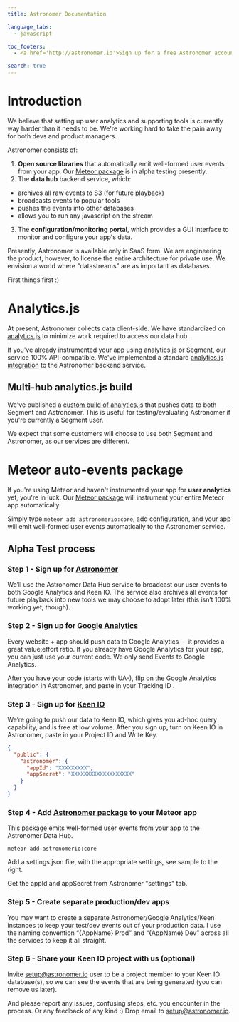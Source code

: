```yaml
---
title: Astronomer Documentation

language_tabs:
  - javascript

toc_footers:
  - <a href='http://astronomer.io'>Sign up for a free Astronomer account</a>

search: true
---
```


# Introduction

We believe that setting up user analytics and supporting tools is currently way
harder than it needs to be. We're working hard to take the pain away for
both devs and product managers.

Astronomer consists of:

1. **Open source libraries** that automatically emit well-formed user events
from your app. Our [Meteor package](https://atmospherejs.com/astronomerio/core)
is in alpha testing presently.
2. The **data hub** backend service, which:
  * archives all raw events to S3 (for future playback)
  * broadcasts events to popular tools
  * pushes the events into other databases
  * allows you to run any javascript on the stream
3. The **configuration/monitoring portal**, which provides a GUI interface to monitor and configure your app's data.

Presently, Astronomer is available only in SaaS form. We are engineering the
product, however, to license the entire architecture for private use. We
envision a world where "datastreams" are as important as databases.

First things first :)

# Analytics.js

At present, Astronomer collects data client-side. We have standardized
on [analytics.js](https://github.com/segmentio/analytics.js) to minimize
work required to access our data hub.

If you've already instrumented your app
using analytics.js or Segment, our service 100% API-compatible.
We've implemented a standard
[analytics.js integration](https://github.com/astronomerio/analytics.js-integrations/blob/astronomer/lib/astronomer/index.js)
to the Astronomer backend service.

## Multi-hub analytics.js build

We've published a [custom build of analytics.js]()
that pushes data to both Segment and Astronomer. This is useful for
testing/evaluating Astronomer if you're currently a Segment user.

We expect that some customers will choose to use both Segment and Astronomer,
as our services are different.

# Meteor auto-events package

If you're using Meteor and haven't instrumented your app for **user analytics** yet,
you're in luck. Our [Meteor package](https://atmospherejs.com/astronomerio/core)
will instrument your entire Meteor app automatically.

Simply type `meteor add astronomerio:core`, add configuration, and your app
will emit well-formed user events automatically to the Astronomer service.

## Alpha Test process

### Step 1 - Sign up for [Astronomer](https://app.astronomer.io/signup)

We’ll use the Astronomer Data Hub service to broadcast our user events to both Google Analytics and Keen IO. The service also archives all events for future playback into new tools we may choose to adopt later (this isn’t 100% working yet, though).

### Step 2 - Sign up for [Google Analytics](https://www.google.com/analytics/)

Every website + app should push data to Google Analytics — it provides a great value:effort ratio.
If you already have Google Analytics for your app, you can just use your current code. We only send
Events to Google Analytics.

After you have your code (starts with UA-), flip on the Google Analytics
integration in Astronomer, and paste in your Tracking ID .

### Step 3 - Sign up for [Keen IO](https://keen.io/signup?source=astronomer)

We’re going to push our data to Keen IO, which gives you ad-hoc query capability, and is free at low volume. After you sign up, turn on Keen IO in Astronomer, paste in your Project ID and Write Key.

``` json
{
  "public": {
    "astronomer": {
      "appId": "XXXXXXXXX",
      "appSecret": "XXXXXXXXXXXXXXXXXXX"
    }
  }
}
```

### Step 4 - Add [Astronomer package](https://atmospherejs.com/astronomerio/core) to your Meteor app

This package emits well-formed user events from your app to the Astronomer Data Hub.

`meteor add astronomerio:core`

Add a settings.json file, with the appropriate settings, see sample to the right.

Get the appId and appSecret from Astronomer "settings" tab.

### Step 5 - Create separate production/dev apps

You may want to create a separate Astronomer/Google Analytics/Keen instances to keep your test/dev events out of your production data. I use the naming convention “{AppName} Prod” and “{AppName} Dev” across all the services to keep it all straight.

### Step 6 - Share your Keen IO project with us (optional)

Invite setup@astronomer.io user to be a project member to your Keen IO database(s), so we can see the events that are being generated (you can remove us later).

And please report any issues, confusing steps, etc. you encounter in the process. Or any feedback of any kind :) Drop email to [setup@astronomer.io](mailto:setup@astronomer.io).
